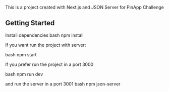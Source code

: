 This is a project created with Next.js and JSON Server for PinApp Challenge
## Getting Started

Install dependencies
bash
npm install


If you want run the project with server:

bash
npm start


If you prefer run the project in a port 3000 

bash
npm run dev


and run the server in a port 3001
bash
npm json-server


